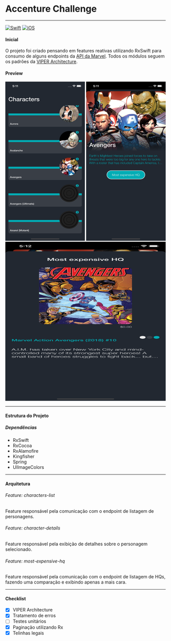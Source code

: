 # Accenture Challenge
---
[![Swift](https://img.shields.io/badge/Swift-5-orange.svg)](https://swift.org/blog/swift-5-released/)
[![iOS](https://img.shields.io/badge/iOS-10%2B-brightgreen.svg?style=flat)](https://support.apple.com/en-us/HT208011)

#### Inicial
O projeto foi criado pensando em features reativas utilizando RxSwift para consumo de alguns endpoints da [API da Marvel](https://developer.marvel.com/).
Todos os módulos seguem os padrões da [VIPER Architecture](https://medium.com/cr8resume/viper-architecture-for-ios-project-with-simple-demo-example-7a07321dbd29).


#### Preview
<img src="/assets/characters-list.png" width="250" height="500">
<img src="/assets/character-detail.png" width="250" height="500">
<img src="/assets/most-expensive-hq.png" width="2500" height="500">


---
#### Estrutura do Projeto
##### Dependências
- RxSwift
- RxCocoa
- RxAlamofire
- Kingfisher
- Spring
- UIImageColors
---

#### Arquitetura
###### Feature: characters-list
Feature responsável pela comunicação com o endpoint de listagem de personagens.

###### Feature: character-details
Feature responsável pela exibição de detalhes sobre o personagem selecionado.

###### Feature: most-expensive-hq
Feature responsável pela comunicação com o endpoint de listagem de HQs, fazendo uma comparação e exibindo apenas a mais cara.

---
#### Checklist
- [X] VIPER Architecture
- [X] Tratamento de erros
- [ ] Testes unitários
- [X] Paginação utilizando Rx
- [X] Telinhas legais
